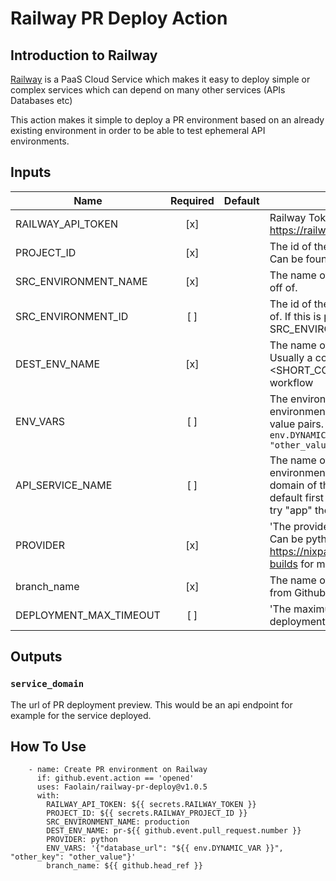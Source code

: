 # Railway PR Deploy Action

## Introduction to Railway
[Railway](https://railway.app/) is a PaaS Cloud Service which makes it easy to deploy simple or complex services which can depend on many other services (APIs Databases etc)

This action makes it simple to deploy a PR environment based on an already existing environment in order to be able to test ephemeral API environments.

## Inputs

| Name                |         Required         | Default | Description                                                                                       |
|---------------------|:------------------------:|---------|---------------------------------------------------------------------------------------------------|
| RAILWAY_API_TOKEN        | [x] |         | Railway Token. See: https://railway.app/account/tokens                                       |
| PROJECT_ID      |  [x]    |  |The id of the project to create environments on. Can be found on Settings -> General page                               |
| SRC_ENVIRONMENT_NAME        | [x]|         | The name of the environment to base the PRs off of.                                 |
| SRC_ENVIRONMENT_ID   | [ ]|         | The id of the environment to base the PRs off of. If this is provided, SRC_ENVIRONMENT_NAME will be ignored. '                  |
| DEST_ENV_NAME       | [x] |         | The name of the deployed PR environment. Usually a combination of pr-<PR_NUMBER>-<SHORT_COMMIT_HASH> passed inside of workflow                 |
| ENV_VARS         | [ ]  |         | The environment variables to set on the PR environment. Should be a JSON object of key value pairs. e.g. ` '{"database_url": "${{ env.DYNAMIC_VAR }}", "other_key": "other_value"}'`        
| API_SERVICE_NAME         | [ ]  |         | The name of the API service to use for the PR environment. This is used to identify the domain of the deployed PR environment. Will default first this value otherwise it will instead try "app" then "backend" then 'web".                                      |
| PROVIDER   |  [x]  |         | 'The provider to use for the PR environment. Can be python, see https://nixpacks.com/docs/guides/configuring-builds for more info.'                                                                 |
| branch_name               | [x]  |         | The name of the branch you will be deploying from Github. Should be `${{ github.head_ref }}`         
| DEPLOYMENT_MAX_TIMEOUT       |  [ ]|         | 'The maximum amount of time to wait for the deployment to finish. Defaults to 10 minutes.'

## Outputs

### `service_domain`

The url of PR deployment preview. This would be an api endpoint for example for the service deployed.

## How To Use

```
    - name: Create PR environment on Railway
      if: github.event.action == 'opened'
      uses: Faolain/railway-pr-deploy@v1.0.5
      with:
        RAILWAY_API_TOKEN: ${{ secrets.RAILWAY_TOKEN }}
        PROJECT_ID: ${{ secrets.RAILWAY_PROJECT_ID }}
        SRC_ENVIRONMENT_NAME: production
        DEST_ENV_NAME: pr-${{ github.event.pull_request.number }}
        PROVIDER: python
        ENV_VARS: '{"database_url": "${{ env.DYNAMIC_VAR }}", "other_key": "other_value"}'
        branch_name: ${{ github.head_ref }}
``````
